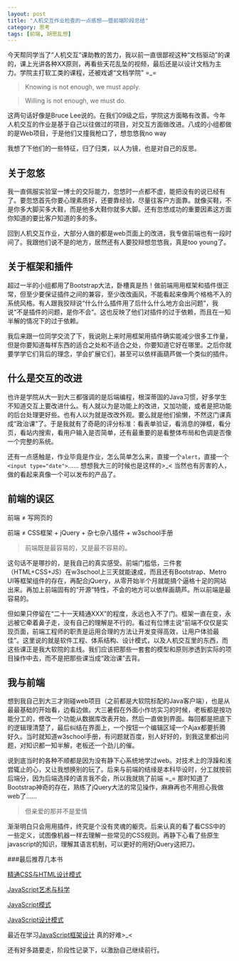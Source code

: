 ```yaml
---
layout: post
title: "人机交互作业检查的一点感想——暨前端阶段总结"
category: 思考
tags: [前端, 胡思乱想]
---
```



今天帮同学当了“人机交互”课助教的苦力，我以前一直很鄙视这种“文档驱动”的课的，课上光讲各种XX原则，再看些天花乱坠的视频，最后还是以设计文档为主力。学院主打软工类的课程，还被戏谑“文档学院” =_=

<!-- more -->

>Knowing is not enough, we must apply.

>Willing is not enough, we must do.

这两句话好像是Bruce Lee说的。在我们09级之后，学院这方面略有改善。今年人机交互的作业是基于自己以往做过的项目，对交互方面做改进。八成的小组都做的是Web项目，于是他们又撞我枪口了，想忽悠我no way

我想了下他们的一些特征，归了归类，以人为镜，也是对自己的反思。



关于忽悠
---------
我一直佩服实验室一博士的交际能力，忽悠时一点都不虚，能把没有的说已经有了。要忽悠首先你要心理素质好，还要靠经验，尽量往客户方面靠。就像买鞋，不是你多大脚买多大鞋，而是他多大鞋你就多大脚。还有忽悠成功的重要因素这方面你知道的要比客户知道的多的多。

回到人机交互作业，大部分人做的都是web页面上的改进，我专做前端也有一段时间了。我跟他们说不是的地方，居然还有人要狡辩想忽悠我，真是too young了。



关于框架和插件
--------------
超过一半的小组都用了Bootstrap大法，卧槽真是热！做前端用用框架和插件很正常，但至少要保证插件之间的兼容，至少改改画风，不能看起来像两个格格不入的系统风格。有人跟我狡辩说“什么什么插件用了后什么什么地方会出问题”，我说“不是插件的问题，是你不会”。这也反映了他们对插件的过于依赖，而且在一知半解的情况下的过于依赖。

我后来跟一位同学交流了下，我说刚上来时用框架用插件确实能减少很多工作量，但是你要知道每样东西的适合之处和不适合之处，你要知道它好在哪里。之后你就要学学它们背后的理念，学会扩展它们，甚至可以依样画葫芦做一个类似的插件。



什么是交互的改进
-----------------
也许是学院从大一到大三都强调的是后端编程，根深蒂固的Java习惯，好多学生不知道交互上要改进什么。有人就以为是功能上的改进，又加功能，或者是把功能的后台处理更好些。也有人以为就是改改外观。要么就是他们偷懒，不然这门课真成“政治课”了。于是我就有了奇葩的评分标准：看表单验证，看消息的弹框，看分页，看站内搜索，看用户输入是否简单，还有最重要的是看整体布局和色调是否像一个完整的系统。

还有一点感触是，作业毕竟是作业，怎么简单怎么来，直接一个`alert`，直接一个`<input type="date">`…… 想想我大三的时候也是这样的>_< 当然也有厉害的人，做的看起来真像一个可以发布的产品了。



前端的误区
-----------
前端 ≠ 写网页的

前端 ≠ CSS框架 + jQuery + 杂七杂八插件 + w3school手册

>前端既是最容易的，又是最不容易的。

这句话不是哪抄的，是我自己的真实感受。前端门槛低，三件套（HTML+CSS+JS）在w3school上三天就能速成，而且还有Bootstrap、Metro UI等框架组件的存在，再配合jQuery，从零开始半个月就能搞个逼格十足的网站出来。再加上前端固有的“开源”特性，不会的地方可以依样画葫芦。所以前端是最容易的。

但如果只停留在“二十一天精通XXX”的程度，永远也入不了门。框架一直在变，永远被它牵着鼻子走，没有自己的理解是不行的。看过有位博主说“前端不仅仅是实现页面，前端工程师的职责是运用合理的方法让开发变得高效，让用户体验最佳”。这里说的就是软件工程、体系结构、设计模式，以及人机交互里的东西，而这些课正是我大软院的主线。我们应该把那些一套套的模型和原则渗透到实际的项目操作中去，而不是把那些课当成“政治课”去背。



我与前端
---------
想到我自己到大三才刚碰web项目（之前都是大软院标配的Java客户端），也是从最最基础的开始看，边看边做。大三暑假在外面小作坊实习的时候，老板都是按功能分工的，修改一个功能从数据库改表开始，然后一直做到界面。每回都是把底下的逻辑理清楚了，最后纠结在界面上，一个按钮一个编辑区域一个Ajax都要折腾好久。当时就知道w3school手册，有问题就百度，别人好好的，到我这里都出问题，对知识都一知半解，老板还一个劲儿的催。

说到底当时的各种不顺都是因为没有静下心系统地学过web。对技术上的浮躁和浅尝辄止的心，又让我想换别的玩了。后来与前端的结缘是本科毕设时，分工就按前后端分，因为后端选择的语言我不会，所以我就挑了前端 =_= 那时知道了Bootstrap神奇的存在，熟练了jQuery大法的常见操作，麻麻再也不用担心我做web了……

>但亲爱的那并不是爱情

渐渐明白只会用用插件，终究是个没有灵魂的躯壳。后来认真的看了看CSS中的一些定义，试图像机器一样去理解一些常见的CSS规则。再静下心看了些原生javascript的知识，理解其语言机制，可以更好的用好jQuery这把刀。



###最后推荐几本书

[精通CSS与HTML设计模式](http://book.douban.com/subject/3158926/)

[JavaScript艺术与科学](http://book.douban.com/subject/5352321/)

[JavaScript模式](http://book.douban.com/subject/11506062/)

[JavaScript设计模式](http://book.douban.com/subject/3329540/)

最近在学习[JavaScript框架设计](http://book.douban.com/subject/25858070/) 真的好难>_<

还有好多路要走，阶段性记录下，以激励自己继续前行。